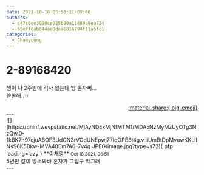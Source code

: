 ```yaml
---
date: 2021-10-18 06:50:11+09:00
authors:
  - c47c0ee3998ce025b80a11489a9ea724
  - 65eff6ab044ae8dea6816794f11a6fc1
categories:
  - Chaeyoung
---
```


# 2-89168420

<div class="post-container" markdown="1">
<div class="content-container md-sidebar__scrollwrap" markdown="1">

챙이 나 2주만에 긱사 왔는데 방 혼자써...<br>쓸쑬해..ㅠ

</div>
</div>

<div style="text-align: right;" markdown="1">
<a href="https://weverse.io/fromis9/fanpost/2-89168420" style="text-align: right;">:material-share:{.big-emoji}</a>
</div>
---

<div class="comments-container md-sidebar__scrollwrap" markdown="1">
<div class="comment" markdown="1">
<div class='id-container' markdown="1">
![](https://phinf.wevpstatic.net/MjAyNDExMjNfMTM1/MDAxNzMyMzUyOTg3NzQw.0-1kBK7h97cjuA6OF3UdGN3rVOdUNEpwj77IqOPB6i4g.vliiUmBtDpMvuwKKLiINsS6K5Bkw-MVA48Em7A6-7v4g.JPEG/image.jpg?type=s72){ pfp loading=lazy }
**<span class="artist">이채영</span>** <small>Oct 18 2021, 06:51</small><br>
</div>
<div class='comment-body' markdown="1">
5년만 같이 방써봐바 혼자가 그립구 막그래
</div>
</div>
</div>
---
